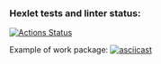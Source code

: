 ### Hexlet tests and linter status:
[![Actions Status](https://github.com/YanovskiyS/python-project-50/actions/workflows/hexlet-check.yml/badge.svg)](https://github.com/YanovskiyS/python-project-50/actions)

Example of work package:
[![asciicast](https://asciinema.org/a/TKnyUAheODn4VDuaeNcfNqZ6m.svg)](https://asciinema.org/a/TKnyUAheODn4VDuaeNcfNqZ6m)